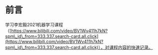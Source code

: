 # 前言

学习李宏毅2021机器学习课程（[https://www.bilibili.com/video/BV1Wv411h7kN?spm\_id\_from=333.337.search-card.all.click](https://www.bilibili.com/video/BV1Wv411h7kN?spm\_id\_from=333.337.search-card.all.click)），对课程内容的快速记录。
